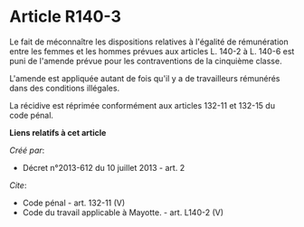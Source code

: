 # Article R140-3

Le fait de méconnaître les dispositions relatives à l'égalité de rémunération entre les femmes et les hommes prévues aux
articles L. 140-2 à L. 140-6 est puni de l'amende prévue pour les contraventions de la cinquième classe. 

L'amende est appliquée autant de fois qu'il y a de travailleurs rémunérés dans des conditions illégales. 

La récidive est réprimée conformément aux articles 132-11 et 132-15 du code pénal.

**Liens relatifs à cet article**

_Créé par_:

  - Décret n°2013-612 du 10 juillet 2013 - art. 2

_Cite_:

  - Code pénal - art. 132-11 (V)
  - Code du travail applicable à Mayotte. - art. L140-2 (V)
